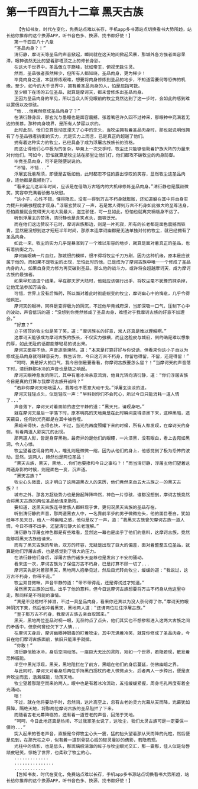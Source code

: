 # 第一千四百九十二章 黑天古族
        【告知书友，时代在变化，免费站点难以长存，手机app多书源站点切换看书大势所趋，站长给你推荐的这个换源APP，听书音色多、换源、找书都好使！】
       第一千四百八十八章
       “圣品肉身？！”
       清衍静，摩诃天等圣品的声音掀起，瞬间就在这天地间掀起风暴，那城外各方强者面容呆滞，眼神骇然无比的望着那塔顶之上的修长身影。
       在这大千世界中，圣品傲立于巅峰，犹如帝王，俯视无数生灵。
       然而，圣品强者虽然稀少，但所有人都知晓，圣品肉身，更为稀少！
       毕竟肉身之道，本就修炼艰难，想要将肉身修炼到圣品的地步，不知道需要何等恐怖的机缘，至少，如今的大千世界中，拥有着圣品肉身的人，怕是屈指可数。
       至少眼下在场的五位圣品，就算是摩诃天，都未曾修炼出圣品肉身。
       正因为圣品肉身的罕见，所以当众人听见眼前的牧尘竟然达到了这一步时，会如此的感到难以置信以及惊骇。
       “他...他竟然修成圣品肉身了？”
       在清衍静身后，那玄光与墨瞳也是面容震撼，张着嘴巴许久回不过神来，那眼神中充满着无边的羡慕，那种肉身境界，是所有人梦寐以求的。
       此时此刻，他们总算是彻底湮灭了心中的念头，当牧尘拥有着圣品肉身时，那也就说明他拥有了与圣品强者抗衡的实力，光是实力上而言，已是真正的超越了他们。
       拥有着这种实力的牧尘，已经具备了成为浮屠古族族长的资格。
       而这让得他们心中极为的复杂，毕竟上一次交手时，牧尘还只能够借助着护族大阵的力量来对付他们，可如今，恐怕就算是牧尘站在那里让他们打，他们都攻不破牧尘的肉身防御。
       毕竟圣品肉身，可不是随便说说的。
       “不错，不错...”
       浮屠玄抚着胡须，即便是古板如他，此时都忍不住的露出惊叹的笑容，显然牧尘这圣品肉身，连他都是震撼到了。
       “看来尘儿这半年时间，应该是在借助万古塔内的大机缘修炼圣品肉身。”清衍静也是展颜微笑，笑容中充满着骄傲与欣慰。
       “这小子，心性不错，懂得隐忍，没有一得到万古不朽身就膨胀，还知道躲在其中将自身实力提升到最强程度才现身。”浮屠玄赞叹了一声，若是常人得到万古不朽身如此强大的至尊法身，恐怕直接就会觉得天大地大我最大，滋生骄狂，可一旦如此，恐怕也就离灾祸临身不远了。
       听到浮屠玄的赞扬，清衍静也是含笑点头，面容泛光。
       而在他们这边赞叹不已时，摩诃古族那边，则是一片死寂，所有的长老都是面色震撼而铁青，显然是没想到这才短短半年时间，那原本连摩诃幽都是无法单独对付的牧尘，就已经拥有了圣品肉身。
       如此一来，牧尘的实力几乎是暴涨到了一个难以形容的地步，就算是面对着真正的圣品，也有着抗衡之力。
       摩诃幽眼睛一片血红，那嫉恨的模样，恨不得将牧尘千刀万剐，因为这种机缘，原本是应该属于他的，而如果不是牧尘的出现，恐怕此时的他，已是成为了摩诃古族中唯一一个修成了圣品肉身的人，如果自身灵力修为再突破到圣品，那么他的战斗力，或许将会超越摩诃天，成为摩诃古族的最强者。
       如果早知道这个结果，早在那天罗大陆时，他就应该强行出手，将牧尘毫不犹豫的抹杀掉，让他无法参加万古会。
       可惜，世界上没有后悔药，所以面对着此时彻底蜕变的牧尘，摩诃幽心中的悔意，几乎令得他疯狂。
       摩诃天的眼神，同样是变得极为的阴沉，不过他毕竟城府深，当即深吸一口气，压制下心中的波动，声音低沉的道：“没想到你竟然修成了圣品肉身，难怪对于我摩诃古族的好意不加理会。”
       “好意？”
       立于塔顶的牧尘似是笑了笑，道：“摩诃族长的好意，常人还真是难以理解啊。”
       这摩诃天能够成为摩诃古族的族长，不仅实力强横，而且这脸皮与城府，倒的确是难以想象的厚，如此无耻的话都能够轻易的说出来。
       摩诃天面容不动，声音逐渐漠然，道：“本来是打算好好与你说话，但看来你这小子自以为修成圣品肉身就可肆意妄为，我告诉你，今日这万古不朽身，你留也得留，不留，还是得留！”
       “呵呵，真是好大的口气，我今日倒是要看看，你摩诃古族要怎么留？！”当摩诃天的声音落下时，清衍静那冰冷的声音也是随之响起。
       摩诃天眼神愈发的阴沉，其中有着冰冷杀意流淌，他目光转向清衍静，道：“你们浮屠古族今日是真的打算与我摩诃古族开战吗？”
       “若非你摩诃天咄咄逼人，我等也不愿意大动干戈。”浮屠玄淡淡的道。
       摩诃天轻轻点头，似是轻叹一声：“早料到你们不会死心，所以今日只能消耗一道人情了...”
       声音落下，摩诃天对着面前的虚空平静的道：“黑天兄，请现身吧。”
       就在摩诃天最后一字落下时，原本明亮的天地竟是在此时瞬间变得漆黑下来，这种黑暗，遮天蔽日，任何的光亮都是在其中被吞噬。
       黑暗来得快，去得也快，不过，当光亮再度照耀下来的时候，所有人都发现，在摩诃天的身侧，有着两道人影突兀的出现。
       那两道人影，皆是身穿黑袍，最奇异的是他们的眼瞳，一片漆黑，没有眼白，看上去宛如黑洞，令人心悸。
       牧尘望着这现身的两人，瞳孔则是微微一缩，因为从他们的身上，他感觉到了极为恐怖的波动，显然，这两人，赫然也是两位圣品！
       “黑天古族，黑天，黑地...你们也要掺和今日之事吗？！”而当清衍静，浮屠玄他们望着这两道身影的时候，则是面色一变，沉声道。
       “黑天古族？”
       牧尘心头微震，这才明白了这两道黑衣人的来历，他们竟然来自五大古族之一的黑天古族？！
       城市之外，那各方超级势力也是掀起阵阵哗然，神色一片惊骇，谁都没想到，摩诃古族竟然会将黑天古族的两位圣品给请来助阵。
       要知道，这黑天古族连寻常族人都鲜现于世，更何况黑天古族的圣品存在。
       听到清衍静的声音，那两道黑衣人中，一名靠前半步的男子微微抬头，他的面目苍白，犹如经年不见天日，给人一种幽暗之感，他似是叹了一声，道：“我黑天古族曾欠摩诃古族一道人情，今日不得不出手，还望清衍静大长老理解。”
       清衍静与浮屠玄神色都是有些难看，显然这一幕也是出乎了他们的意料，这摩诃古族，竟然能够将黑天古族给请来。
       而有了黑天古族的帮助，双方的阵容，无疑是出现了巨大的偏差，面对着整整五位圣品，就算是他们浮屠古族，也是感觉到了强大的压力。
       在清衍静他们身后，浮屠古族的诸多天至尊也是发出了不安的骚动。
       看来这一次，摩诃古族为了保住万古不朽身，已是打算不顾一切了...
       摩诃天先是对着那黑天，黑地两人抱拳见过，然后目光转向牧尘，缓缓的道：“我说过，这万古不朽身，你带不走。”
       牧尘双目微眯，声音平静的道：“带不带得走，还是得试过才知道。”
       虽然黑天古族的出现，出乎了他的意料，但今日这摩诃古族想要将万古不朽身从他这里夺走，那同样是不可能的事情。
       “真是不见棺材不掉泪，不过一具圣品肉身，看来你还真以为没人奈何得了你。”摩诃天的眼神阴沉下来，然后他冲着黑天，黑地两人道：“还请两位拦住浮屠古族。”
       “至于那万古不朽身，我摩诃古族去亲自取回来。”
       黑天，黑地两位圣品对视一眼，无奈的点了点头，他们其实也不想掺和进入这两大古族之间的矛盾中，但奈何曾经欠下了人情...
       在摩诃天身后，摩诃幽眼神狠毒的盯着牧尘，其中充满着冷笑，就算你修成了圣品肉身，今日在他们摩诃古族面前，依旧只能束手就擒。
       “你敢！”
       清衍静俏脸冰冷，身后空间动荡，一座巨大无比的灵阵，宛如一个世界，若隐若现，散发着恐怖威能。
       半空中黑光浮现，黑天，黑地阻拦在了前方，黑暗在他们的身后蔓延，仿佛幽暗之界。
       与此同时，摩诃天对着身后两位手持黑白拐杖的老人微微点头，后者两人一步跨出，便是直奔牧尘而去，浩瀚威能，动荡天地。
       牧尘望着那踏空而来的两人，眼中也是有着冰冷流动，五指缓缓紧握，周身毛孔再度有着金光涌动。
       嗡！
       不过，就在他将要动手时，忽然间，这片高空上，忽有古老的灵力光幕从天而降，光幕犹如屏障，隔绝天地，将那两位摩诃古族的圣品阻拦了下来。
       而随着古老光幕降临的，还有着一道苍老的声音，回荡于天地。
       “呵呵，今日此地还真是热闹，不过我家圣女说了，这牧尘，我们太灵古族可是一定要保一保的...”
       突入起来的苍老声音，直接是令得牧尘心头一震，猛的抬头望着那从天而降的光柱，然后便是见到，在那光柱之中，似有着一道刻骨铭心般的轻灵曼妙的倩影，若隐若现。
       光柱中的倩影，也是低头，那琉璃般清澈的眸子与牧尘眼光交汇，那一霎那，佳人似是勾唇顽皮轻笑，惊艳了世界，也柔软了牧尘的心。
       .............
       ...............
       ............
       【告知书友，时代在变化，免费站点难以长存，手机app多书源站点切换看书大势所趋，站长给你推荐的这个换源APP，听书音色多、换源、找书都好使！】